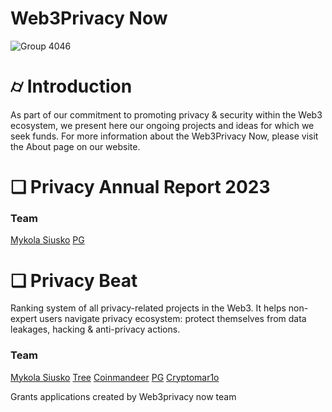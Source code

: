 # Web3Privacy Now
![Group 4046](https://github.com/web3privacy/grants/assets/101947219/4bb947f3-c8fd-4f2d-9816-b8e6e1d0d820)

# ⌭ Introduction
As part of our commitment to promoting privacy & security within the Web3 ecosystem, we present here our ongoing projects and ideas for which we seek funds. For more information about the Web3Privacy Now, please visit the About page on our website.

# ❏ Privacy Annual Report 2023

### Team
[Mykola Siusko](https://github.com/Msiusko)
[PG](https://github.com/EclecticSamurai)

# ❏ Privacy Beat

Ranking system of all privacy-related projects in the Web3. It helps non-expert users navigate privacy ecosystem: protect themselves from data leakages, hacking & anti-privacy actions.

### Team
[Mykola Siusko](https://github.com/Msiusko)
[Tree](https://github.com/burningtree)
[Coinmandeer](https://github.com/coinmandeer)
[PG](https://github.com/EclecticSamurai)
[Cryptomar1o](https://github.com/cryptomar1o)


Grants applications created by Web3privacy now team
